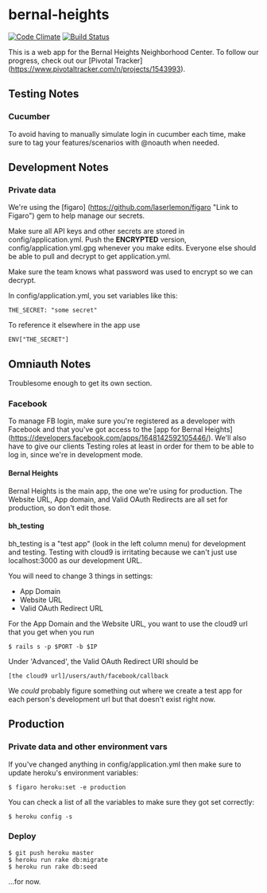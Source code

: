# bernal-heights

[![Code Climate](https://codeclimate.com/github/candychang/bernal-heights/badges/gpa.svg)](https://codeclimate.com/github/candychang/bernal-heights)
[![Build Status](https://travis-ci.org/candychang/bernal-heights.svg?branch=master)](https://travis-ci.org/candychang/bernal-heights)

This is a web app for the Bernal Heights Neighborhood Center. To follow our progress, check out our [Pivotal Tracker] (https://www.pivotaltracker.com/n/projects/1543993).

## Testing Notes

### Cucumber

To avoid having to manually simulate login in cucumber each time, make sure to tag your features/scenarios with @noauth when needed.

## Development Notes

### Private data

We're using the [figaro] (https://github.com/laserlemon/figaro "Link to Figaro") gem to help manage our secrets.

Make sure all API keys and other secrets are stored in config/application.yml.
Push the **ENCRYPTED** version, config/application.yml.gpg whenever you make edits. Everyone else should be able to pull and decrypt to get application.yml.

Make sure the team knows what password was used to encrypt so we can decrypt.

In config/application.yml, you set variables like this:

    THE_SECRET: "some secret"
    
To reference it elsewhere in the app use 

    ENV["THE_SECRET"]
    
## Omniauth Notes
Troublesome enough to get its own section.

### Facebook
To manage FB login, make sure you're registered as a developer with Facebook and that you've got access to the [app for Bernal Heights] (https://developers.facebook.com/apps/1648142592105446/).
We'll also have to give our clients Testing roles at least in order for them to be able to log in, since we're in development mode.

#### Bernal Heights
Bernal Heights is the main app, the one we're using for production. The Website URL, App domain, and Valid OAuth Redirects are all set for production, so don't edit those.

#### bh_testing
bh_testing is a "test app" (look in the left column menu) for development and testing. Testing with cloud9 is irritating because we can't just use localhost:3000 as our development URL.

You will need to change 3 things in settings:
* App Domain
* Website URL
* Valid OAuth Redirect URL

For the App Domain and the Website URL, you want to use the cloud9 url that you get when you run

    $ rails s -p $PORT -b $IP
    
Under 'Advanced', the Valid OAuth Redirect URI should be

    [the cloud9 url]/users/auth/facebook/callback

We _could_ probably figure something out where we create a test app for each person's development url but that doesn't exist right now.

## Production

### Private data and other environment vars
If you've changed anything in config/application.yml then make sure to update heroku's environment variables:

    $ figaro heroku:set -e production

You can check a list of all the variables to make sure they got set correctly:

    $ heroku config -s

### Deploy

    $ git push heroku master
    $ heroku run rake db:migrate
    $ heroku run rake db:seed

...for now.




